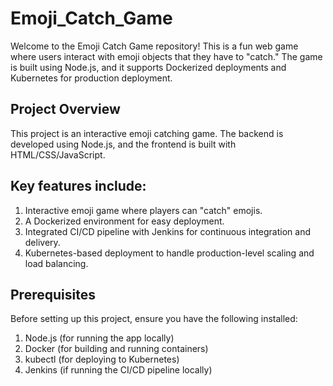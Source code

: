 # Emoji_Catch_Game

Welcome to the Emoji Catch Game repository! This is a fun web game where users interact with emoji objects that they have to "catch." The game is built using Node.js, and it supports Dockerized deployments and Kubernetes for production deployment.

## Project Overview
This project is an interactive emoji catching game. The backend is developed using Node.js, and the frontend is built with HTML/CSS/JavaScript.

## Key features include:

1. Interactive emoji game where players can "catch" emojis.
2. A Dockerized environment for easy deployment.
3. Integrated CI/CD pipeline with Jenkins for continuous integration and delivery.
4. Kubernetes-based deployment to handle production-level scaling and load balancing.

## Prerequisites
Before setting up this project, ensure you have the following installed:

1. Node.js (for running the app locally)
2. Docker (for building and running containers)
3. kubectl (for deploying to Kubernetes)
4. Jenkins (if running the CI/CD pipeline locally)
